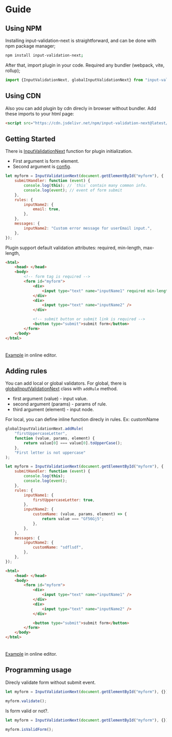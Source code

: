 # Guide

## Using NPM

Installing input-validation-next is straightforward, and can be done with npm package manager;

```sh
npm install input-validation-next;
```

After that, import plugin in your code. Required any bundler (webpack, vite, rollup);

```js
import {InputValidationNext, globalInputValidationNext} from "input-validation-next";
```

## Using CDN

Also you can add plugin by cdn direcly in browser without bundler. Add these imports to your html page:

```html
<script src="https://cdn.jsdelivr.net/npm/input-validation-next@latest/dist/input-validation-next.iife.js"></script>
```

## Getting Started

There is [InputValidationNext](https://nodejs.org/) function for plugin initialization.

-  First argument is form element.
-  Second argument is [config](/config.html).

```js
let myform = InputValidationNext(document.getElementById("myform"), {
	submitHandler: function (event) {
		console.log(this); // `this` contain many common info.
		console.log(event); // event of form submit
	},
	rules: {
		inputName2: {
			email: true,
		},
	},
	messages: {
		inputName2: "Custom error message for userEmail input.",
	},
});
```

Plugin support default validation attributes: required, min-length, max-length,

```html
<html>
	<head> </head>
	<body>
		<!-- form tag is required -->
		<form id="myform">
			<div>
				<input type="text" name="inputName1" required min-length="4" />
			</div>
			<div>
				<input type="text" name="inputName2" />
			</div>

			<!-- submit button or submit link is required -->
			<button type="submit">submit form</button>
		</form>
	</body>
</html>
```

<div class="tip custom-block" style="padding-top: 8px">

[Example](https://jsfiddle.net/VisualYuki/m9saLz4q/3/) in online editor.

</div>

## Adding rules

You can add local or global validators.
For global, there is [globalInputValidationNext](/globalInputValidationNext) class with `addRule` method.

-  first argument (value) - input value.
-  second argument (params) - params of rule.
-  third argument (element) - input node.

For local, you can define inline function direcly in rules. Ex: customName

```js
globalInputValidationNext.addRule(
	"firstUppercaseLetter",
	function (value, params, element) {
		return value[0] === value[0].toUpperCase();
	},
	"First letter is not uppercase"
);

let myform = InputValidationNext(document.getElementById("myform"), {
	submitHandler: function (event) {
		console.log(this);
		console.log(event);
	},
	rules: {
		inputName1: {
			firstUppercaseLetter: true,
		},
		inputName2: {
			customName: (value, params, element) => {
				return value === "Gf56Gj5";
			},
		},
	},
	messages: {
		inputName2: {
			customName: "sdflsdf",
		},
	},
});
```

```html
<html>
	<head> </head>
	<body>
		<form id="myform">
			<div>
				<input type="text" name="inputName1" />
			</div>
			<div>
				<input type="text" name="inputName2" />
			</div>

			<button type="submit">submit form</button>
		</form>
	</body>
</html>
```

<div class="tip custom-block" style="padding-top: 8px">

[Example](https://jsfiddle.net/VisualYuki/h0ryxqfd/14/) in online editor.

</div>

## Programming usage

Direcly validate form without submit event.

```js
let myform = InputValidationNext(document.getElementById("myform"), {});

myform.validate();
```

Is form valid or not?.

```js
let myform = InputValidationNext(document.getElementById("myform"), {});

myform.isValidForm();
```
